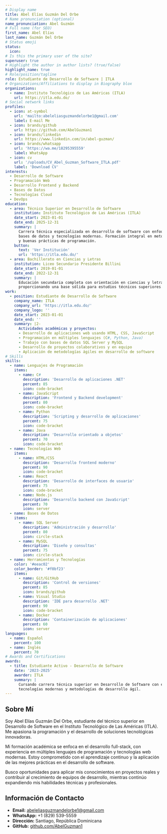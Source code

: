 ```yaml
---
# Display name
title: Abel Elías Guzmán Del Orbe
# Name pronunciation (optional)
name_pronunciation: Abel Guzmán
# Full name (for SEO)
first_name: Abel Elías
last_name: Guzmán Del Orbe
# Status emoji
status:
  icon: 
# Is this the primary user of the site?
superuser: true
# Highlight the author in author lists? (true/false)
highlight_name: true
# Role/position/tagline
role: Estudiante de Desarrollo de Software | ITLA
# Organizations/Affiliations to display in Biography blox
organizations:
  - name: Instituto Tecnológico de Las Américas (ITLA)
    url: https://itla.edu.do/
# Social network links
profiles:
  - icon: at-symbol
    url: 'mailto:abeleliasguzmandelorbe1@gmail.com'
    label: E-mail Me
  - icon: brands/github
    url: https://github.com/AbelGuzman1
  - icon: brands/linkedin
    url: https://www.linkedin.com/in/abel-guzman/
  - icon: brands/whatsapp
    url: 'https://wa.me/18295395559'
    label: WhatsApp
  - icon: cv
    url: '/uploads/CV_Abel_Guzman_Software_ITLA.pdf'
    label: 'Download CV'
interests:
  - Desarrollo de Software
  - Programación Web
  - Desarrollo Frontend y Backend
  - Bases de Datos
  - Tecnologías Cloud
  - DevOps
education:
  - area: Técnico Superior en Desarrollo de Software
    institution: Instituto Tecnológico de Las Américas (ITLA)
    date_start: 2023-01-01
    date_end: 2025-12-31
    summary: |
      Carrera técnica especializada en desarrollo de software con enfoque en programación web, 
      bases de datos y tecnologías modernas. Formación integral en metodologías de desarrollo
      y buenas prácticas de programación.
    button:
      text: 'Ver Institución'
      url: 'https://itla.edu.do/'
  - area: Bachillerato en Ciencias y Letras
    institution: Liceo Secundario Presidente Billini
    date_start: 2019-01-01
    date_end: 2022-12-31
    summary: |
      Educación secundaria completa con orientación en ciencias y letras,
      proporcionando una base sólida para estudios técnicos superiores.
work:
  - position: Estudiante de Desarrollo de Software
    company_name: ITLA
    company_url: 'https://itla.edu.do/'
    company_logo: ''
    date_start: 2023-01-01
    date_end: ''
    summary: |2-
      Actividades académicas y proyectos:
      - Desarrollo de aplicaciones web usando HTML, CSS, JavaScript
      - Programación en múltiples lenguajes (C#, Python, Java)
      - Trabajo con bases de datos SQL Server y MySQL
      - Desarrollo de proyectos colaborativos y en equipo
      - Aplicación de metodologías ágiles en desarrollo de software
# Skills
skills:
  - name: Lenguajes de Programación
    items:
      - name: C#
        description: 'Desarrollo de aplicaciones .NET'
        percent: 85
        icon: code-bracket
      - name: JavaScript
        description: 'Frontend y Backend development'
        percent: 80
        icon: code-bracket
      - name: Python
        description: 'Scripting y desarrollo de aplicaciones'
        percent: 75
        icon: code-bracket
      - name: Java
        description: 'Desarrollo orientado a objetos'
        percent: 70
        icon: code-bracket
  - name: Tecnologías Web
    items:
      - name: HTML/CSS
        description: 'Desarrollo frontend moderno'
        percent: 90
        icon: code-bracket
      - name: React
        description: 'Desarrollo de interfaces de usuario'
        percent: 75
        icon: code-bracket
      - name: Node.js
        description: 'Desarrollo backend con JavaScript'
        percent: 70
        icon: server
  - name: Bases de Datos
    items:
      - name: SQL Server
        description: 'Administración y desarrollo'
        percent: 80
        icon: circle-stack
      - name: MySQL
        description: 'Diseño y consultas'
        percent: 75
        icon: circle-stack
  - name: Herramientas y Tecnologías
    color: '#eeac02'
    color_border: '#f0bf23'
    items:
      - name: Git/GitHub
        description: 'Control de versiones'
        percent: 85
        icon: brands/github
      - name: Visual Studio
        description: 'IDE para desarrollo .NET'
        percent: 90
        icon: code-bracket
      - name: Docker
        description: 'Containerización de aplicaciones'
        percent: 60
        icon: server
languages:
  - name: Español
    percent: 100
  - name: Inglés
    percent: 70
# Awards and Certifications
awards:
  - title: Estudiante Activo - Desarrollo de Software
    date: '2023-2025'
    awarder: ITLA
    summary: |
      Cursando carrera técnica superior en Desarrollo de Software con enfoque en 
      tecnologías modernas y metodologías de desarrollo ágil.
---
```

## Sobre Mí

Soy Abel Elías Guzmán Del Orbe, estudiante del técnico superior en Desarrollo de Software en el Instituto Tecnológico de Las Américas (ITLA). Me apasiona la programación y el desarrollo de soluciones tecnológicas innovadoras.

Mi formación académica se enfoca en el desarrollo full-stack, con experiencia en múltiples lenguajes de programación y tecnologías web modernas. Estoy comprometido con el aprendizaje continuo y la aplicación de las mejores prácticas en el desarrollo de software.

Busco oportunidades para aplicar mis conocimientos en proyectos reales y contribuir al crecimiento de equipos de desarrollo, mientras continúo expandiendo mis habilidades técnicas y profesionales.

## Información de Contacto

- **Email:** abeleliasguzmandelorbe1@gmail.com
- **WhatsApp:** +1 (829) 539-5559
- **Dirección:** Santiago, República Dominicana
- **GitHub:** [github.com/AbelGuzman1](https://github.com/AbelGuzman1)